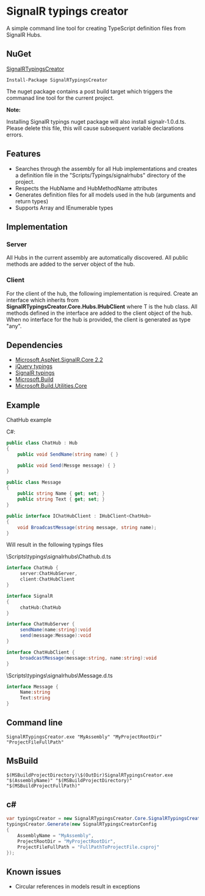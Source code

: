 # SignalR typings creator

A simple command line tool for creating TypeScript definition files from SignalR Hubs.

## NuGet

[SignalRTypingsCreator](https://www.nuget.org/packages/SignalRTypingsCreator)

```
Install-Package SignalRTypingsCreator
```

The nuget package contains a post build target which triggers the commanad line tool for the current project.

**Note:** 

Installing SignalR typings nuget package will also install signalr-1.0.d.ts. 
Please delete this file, this will cause subsequent variable declarations errors.

## Features

* Searches through the assembly for all Hub implementations and creates a definition file in the "Scripts/Typings/signalrhubs" directory of the project.
* Respects the HubName and HubMethodName attributes
* Generates definition files for all models used in the hub (arguments and return types)
* Supports Array and IEnumerable types

## Implementation

### Server

All Hubs in the current assembly are automatically discovered. All public methods are added to the server object of the hub.

### Client

For the client of the hub, the following implementation is required.
Create an interface which inherits from **SignalRTypingsCreator.Core.Hubs.IHubClient<T>** where T is the hub class.
All methods defined in the interface are added to the client object of the hub.
When no interface for the hub is provided, the client is generated as type "any".

## Dependencies

* [Microsoft.AspNet.SignalR.Core 2.2](https://www.nuget.org/packages/Microsoft.AspNet.SignalR.Core/)
* [jQuery typings](https://www.nuget.org/packages/jquery.TypeScript.DefinitelyTyped/)
* [SignalR typings](https://www.nuget.org/packages/signalr.TypeScript.DefinitelyTyped/)
* [Microsoft.Build](https://www.nuget.org/packages/Microsoft.Build)
* [Microsoft.Build.Utilities.Core](https://www.nuget.org/packages/Microsoft.Build.Utilities.Core)

## Example

ChatHub example

C#:

```csharp
public class ChatHub : Hub
{
    public void SendName(string name) { }

    public void Send(Messge message) { }
}

public class Message
{
    public string Name { get; set; }
    public string Text { get; set; }
}

public interface IChatHubClient : IHubClient<ChatHub>
{
    void BroadcastMessage(string message, string name);
}

```

Will result in the following typings files 

\Scripts\typings\signalrhubs\Chathub.d.ts

```csharp
interface ChatHub {
     server:ChatHubServer,
     client:ChatHubClient
}

interface SignalR
{
     chatHub:ChatHub
}

interface ChatHubServer {
     sendName(name:string):void
     send(message:Message):void
}

interface ChatHubClient {
     broadcastMessage(message:string, name:string):void
}
```

\Scripts\typings\signalrhubs\Message.d.ts

```csharp
interface Message {
     Name:string
     Text:string
}
```

## Command line

```
SignalRTypingsCreator.exe "MyAssembly" "MyProjectRootDir" "ProjectFileFullPath"
```

## MsBuild

```
$(MSBuildProjectDirectory)\$(OutDir)SignalRTypingsCreator.exe "$(AssemblyName)" "$(MSBuildProjectDirectory)" "$(MSBuildProjectFullPath)"
```

## c#

```csharp
var typingsCreator = new SignalRTypingsCreator.Core.SignalRTypingsCreator();
typingsCreator.Generate(new SignalRTypingsCreatorConfig
{
    AssemblyName = "MyAssembly",
    ProjectRootDir = "MyProjectRootDir",
    ProjectFileFullPath = "FullPathToProjectFile.csproj"
});
```

## Known issues

* Circular references in models result in exceptions